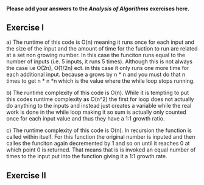 #### Please add your answers to the ***Analysis of  Algorithms*** exercises here.

## Exercise I

a) The runtime of this code is O(n) meaning it runs once for each input and the size of the input and the amount of time for the fuction to run are related at a set non growing number. In this case the funciton runs equal to the number of inputs (i.e. 5 inputs, it runs 5 times). Although this is not always the case i.e O(2n), O(1/2n) ect. in this case it only runs one more time for each additional input. because a grows by n * n and you must do that n times to get n * n *n which is the value where the while loop stops running. 


b) The runtime complexity of this code is O(n). While it is tempting to put this codes runtime complexity as O(n^2) the first for loop does not actually do anything to the inputs and instead just creates a variable while the real work is done in the while loop making it so sum is actually only counted once for each input value and thus they have a 1:1 growth ratio. 


c) The runtime complexity of this code is O(n). In recursion the function is called within itself. For this function the original number is inputed and then calles the funciton again decremented by 1 and so on until it reaches 0 at which point 0 is returned. That means that is is invoked an equal number of times to the input put into the function giving it a 1:1 growth rate. 


## Exercise II


